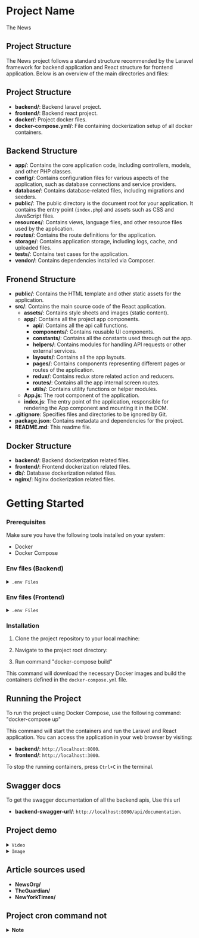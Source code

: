 # Project Name
The News
## Project Structure

The News project follows a standard structure recommended by the Laravel framework for backend application and React structure for frontend application. Below is an overview of the main directories and files:

## Project Structure
- **backend/**: Backend laravel project.
- **frontend/**: Backend react project.
- **docker/**: Project docker files.
- **docker-compose.yml/**: File containing dockerization setup of all docker containers.

## Backend Structure
- **app/**: Contains the core application code, including controllers, models, and other PHP classes.
- **config/**: Contains configuration files for various aspects of the application, such as database connections and service providers.
- **database/**: Contains database-related files, including migrations and seeders.
- **public/**: The public directory is the document root for your application. It contains the entry point (`index.php`) and assets such as CSS and JavaScript files.
- **resources/**: Contains views, language files, and other resource files used by the application.
- **routes/**: Contains the route definitions for the application.
- **storage/**: Contains application storage, including logs, cache, and uploaded files.
- **tests/**: Contains test cases for the application.
- **vendor/**: Contains dependencies installed via Composer.

## Fronend Structure
- **public/**: Contains the HTML template and other static assets for the application.
- **src/**: Contains the main source code of the React application.
  - **assets/**: Contains style sheets and images (static content).
  - **app/**: Contains all the project app components.
    - **api/**: Contains all the api call functions.
    - **components/**: Contains reusable UI components.
    - **constants/**: Contains all the constants used through out the app.
    - **helpers/**: Contains modules for handling API requests or other external services.
    - **layouts/**: Contains all the app layouts.
    - **pages/**: Contains components representing different pages or routes of the application.
    - **redux/**: Contains redux store related action and reducers.
    - **routes/**: Contains all the app internal screen routes.
    - **utils/**: Contains utility functions or helper modules.
  - **App.js**: The root component of the application.
  - **index.js**: The entry point of the application, responsible for rendering the App component and mounting it in the DOM.
- **.gitignore**: Specifies files and directories to be ignored by Git.
- **package.json**: Contains metadata and dependencies for the project.
- **README.md**: This readme file.

## Docker Structure
- **backend/**: Backend dockerization related files.
- **frontend/**: Frontend dockerization related files.
- **db/**: Database dockerization related files.
- **nginx/**: Nginx dockerization related files.

# Getting Started

### Prerequisites

Make sure you have the following tools installed on your system:

- Docker
- Docker Compose

### Env files (Backend)
<details>
  <summary><code>.env Files</code></summary>
  ## Usage

  1. Go to backend directory and Rename `.env.example` to `.env`.
  2. Open the `.env` file in a text editor.
  3. Modify the values of the environment variables to match your specific configuration.

**Note**: Ensure that sensitive information, such as API tokens and passwords, are properly secured and not exposed in version control.

</details>

### Env files (Frontend)
<details>
  <summary><code>.env Files</code></summary>
  ## Usage

  1. Go to frontend directory and Create `.env` file.
  2. Place following env variables there

- REACT_APP_API_END_POINT="http://127.0.0.1:8000/api/v1"

**Note**: Ensure that sensitive information, such as API tokens and passwords, are properly secured and not exposed in version control.

</details>

### Installation

1. Clone the project repository to your local machine:

2. Navigate to the project root directory:

3. Run command "docker-compose build"

This command will download the necessary Docker images and build the containers defined in the `docker-compose.yml` file.

## Running the Project

To run the project using Docker Compose, use the following command: "docker-compose up"

This command will start the containers and run the Laravel and React application. You can access the application in your web browser by visiting:

- **backend/**: `http://localhost:8000`.
- **frontend/**: `http://localhost:3000`.

To stop the running containers, press `Ctrl+C` in the terminal.


## Swagger docs
To get the swagger documentation of all the backend apis, Use this url
- **backend-swagger-url/**: `http://localhost:8000/api/documentation`.

## Project demo
<details>
  <summary><code>Video</code></summary>

  To see a demonstration of the project in action, you can watch the following video:

  [![Project Demo](https://drive.google.com/file/d/1HY5Q272b5i4ovJdBWOmGVoowPYXV4_Wl/view?usp=sharing)](https://drive.google.com/file/d/1HY5Q272b5i4ovJdBWOmGVoowPYXV4_Wl/view?usp=sharing)
  

</details>

<details>
  <summary><code>Image</code></summary>

  Here is an image showcasing a swagger ui of project:

  ![Project Image](https://drive.google.com/file/d/18G2Dh2aDNTDDN4rgpQpXdFM3cn7H-xuj/view?usp=sharing)

</details>

## Article sources used
- **NewsOrg/**
- **TheGuardian/**
- **NewYorkTimes/**

## Project cron command not
<details>
  <summary><strong>Note</strong></summary>
  
  On setting up project and running with "docker-compose up", backend cron command will fetch all the news articles from the sources. After that cron command will run every day at 13:00.

</details>